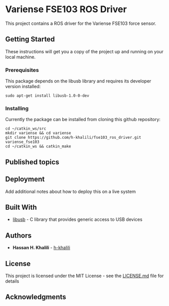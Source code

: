 # Variense FSE103 ROS Driver

This project contains a ROS driver for the Variense FSE103 force sensor.

## Getting Started

These instructions will get you a copy of the project up and running on your local machine. 

### Prerequisites

This package depends on the libusb library and requires its developer version installed:

```
sudo apt-get install libusb-1.0-0-dev
```

### Installing

Currently the package can be installed from cloning this github repository:

```
cd ~/catkin_ws/src
mkdir variense && cd variense
git clone https://github.com/h-khalili/fse103_ros_driver.git variense_fse103
cd ~/catkin_ws && catkin_make
```

## Published topics



## Deployment

Add additional notes about how to deploy this on a live system

## Built With

* [libusb](https://libusb.info/) - C library that provides generic access to USB devices

## Authors

* **Hassan H. Khalili** - [h-khalili](https://github.com/h-khalili)

## License

This project is licensed under the MIT License - see the [LICENSE.md](LICENSE.md) file for details

## Acknowledgments



